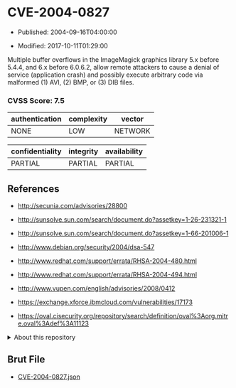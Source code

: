 # CVE-2004-0827

- Published: 2004-09-16T04:00:00

- Modified: 2017-10-11T01:29:00

Multiple buffer overflows in the ImageMagick graphics library 5.x before 5.4.4, and 6.x before 6.0.6.2, allow remote attackers to cause a denial of service (application crash) and possibly execute arbitrary code via malformed (1) AVI, (2) BMP, or (3) DIB files.

### CVSS Score: **7.5**

| authentication | complexity | vector |
| --- | --- | --- |
| NONE | LOW | NETWORK |

| confidentiality | integrity | availability |
| --- | --- | --- |
| PARTIAL | PARTIAL | PARTIAL |

## References

* http://secunia.com/advisories/28800

* http://sunsolve.sun.com/search/document.do?assetkey=1-26-231321-1

* http://sunsolve.sun.com/search/document.do?assetkey=1-66-201006-1

* http://www.debian.org/security/2004/dsa-547

* http://www.redhat.com/support/errata/RHSA-2004-480.html

* http://www.redhat.com/support/errata/RHSA-2004-494.html

* http://www.vupen.com/english/advisories/2008/0412

* https://exchange.xforce.ibmcloud.com/vulnerabilities/17173

* https://oval.cisecurity.org/repository/search/definition/oval%3Aorg.mitre.oval%3Adef%3A11123

<details>
<summary>About this repository</summary> 

  This repository is part of the project [Live Hack CVE](https://github.com/Live-Hack-CVE). Main website can be found [www.live-hack.org](https://www.live-hack.org) 
  
  Made by [Sn0wAlice](https://github.com/Sn0wAlice) for the people that care about security and need to have a feed of the latest CVEs. Hope you enjoy it, don't forget to star the repo and follow me on [Twitter](https://twitter.com/Sn0wAlice) and [Github](https://github.com/Sn0wAlice). And that is my [personnal website](https://www.alice-snow.me/)

  - [Home Page](https://github.com/Live-Hack-CVE)
  - [Framework](https://github.com/Live-Hack-CVE/cve-framework)
  - [CVE database](https://github.com/Live-Hack-CVE/full_database)
  - [Changelog](https://github.com/Live-Hack-CVE/Changelog)
</details>

## Brut File

* [CVE-2004-0827.json](https://raw.githubusercontent.com/Live-Hack-CVE/full_database/main/cves/2004/CVE-2004-0827.json)

